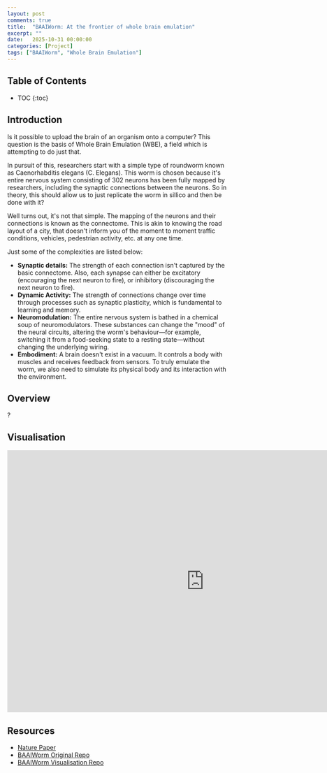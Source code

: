 ```yaml
---
layout: post
comments: true
title:  "BAAIWorm: At the frontier of whole brain emulation"
excerpt: ""
date:   2025-10-31 00:00:00
categories: [Project]
tags: ["BAAIWorm", "Whole Brain Emulation"]
---
```


## Table of Contents

* TOC
{:toc}

## Introduction

Is it possible to upload the brain of an organism onto a computer? This question is the
basis of Whole Brain Emulation (WBE), a field which is attempting to do just that.

In pursuit of this, researchers start with a simple type of roundworm known
as Caenorhabditis elegans (C. Elegans). This worm is chosen because it's entire
nervous system consisting of 302 neurons has been fully mapped by researchers,
including the synaptic connections between the neurons.
So in theory, this should allow us to just replicate the worm in sillico and then be done with it?

Well turns out, it's not that simple. The mapping of the neurons and their connections
is known as the connectome. This is akin to knowing the road layout of a city, that
doesn't inform you of the moment to moment traffic conditions, vehicles, pedestrian activity,
etc. at any one time.

Just some of the complexities are listed below:
- **Synaptic details:** The strength of each connection isn't captured by the basic connectome.
Also, each synapse can either be excitatory (encouraging the next neuron to fire), or inhibitory
(discouraging the next neuron to fire).
- **Dynamic Activity:** The strength of connections change over time through processes such as
synaptic plasticity, which is fundamental to learning and memory.
- **Neuromodulation:** The entire nervous system is bathed in a chemical soup of neuromodulators. These substances can change the "mood" of the neural circuits, altering the worm's behaviour—for example, switching it from a food-seeking state to a resting state—without changing the underlying wiring.
- **Embodiment:** A brain doesn't exist in a vacuum. It controls a body with muscles and receives feedback from sensors. To truly emulate the worm, we also need to simulate its physical body and its interaction with the environment.

## Overview

?

## Visualisation

<center>
    <iframe
        src="https://miscellaneousstuff.github.io/baaiworm.html"
        style="border: 0; width: 900px; height: 600px;"
    >
    </iframe>
</center>

## Resources

- [Nature Paper](https://www.nature.com/articles/s43588-024-00738-w)
- [BAAIWorm Original Repo](https://github.com/Jessie940611/BAAIWorm)
- [BAAIWorm Visualisation Repo](https://github.com/MiscellaneousStuff/baaiworm-render)